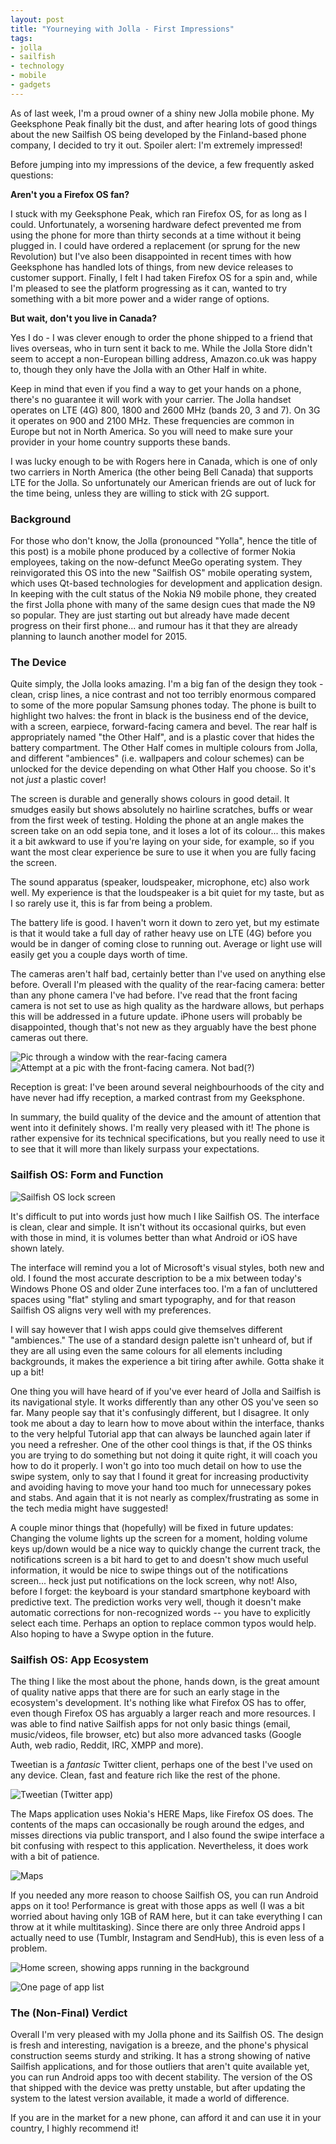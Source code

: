 ```yaml
---
layout: post
title: "Yourneying with Jolla - First Impressions"
tags:
- jolla
- sailfish
- technology
- mobile
- gadgets
---
```


As of last week, I'm a proud owner of a shiny new Jolla mobile phone. My Geeksphone Peak finally bit the dust, and after hearing lots of good things about the new Sailfish OS being developed by the Finland-based phone company, I decided to try it out. Spoiler alert: I'm extremely impressed!

Before jumping into my impressions of the device, a few frequently asked questions:


**Aren't you a Firefox OS fan?**

I stuck with my Geeksphone Peak, which ran Firefox OS, for as long as I could. Unfortunately, a worsening hardware defect prevented me from using the phone for more than thirty seconds at a time without it being plugged in. I could have ordered a replacement (or sprung for the new Revolution) but I've also been disappointed in recent times with how Geeksphone has handled lots of things, from new device releases to customer support. Finally, I felt I had taken Firefox OS for a spin and, while I'm pleased to see the platform progressing as it can, wanted to try something with a bit more power and a wider range of options.


**But wait, don't you live in Canada?**

Yes I do - I was clever enough to order the phone shipped to a friend that lives overseas, who in turn sent it back to me. While the Jolla Store didn't seem to accept a non-European billing address, Amazon.co.uk was happy to, though they only have the Jolla with an Other Half in white.

Keep in mind that even if you find a way to get your hands on a phone, there's no guarantee it will work with your carrier. The Jolla handset operates on LTE (4G) 800, 1800 and 2600 MHz (bands 20, 3 and 7). On 3G it operates on 900 and 2100 MHz. These frequencies are common in Europe but not in North America. So you will need to make sure your provider in your home country supports these bands.

I was lucky enough to be with Rogers here in Canada, which is one of only two carriers in North America (the other being Bell Canada) that supports LTE for the Jolla. So unfortunately our American friends are out of luck for the time being, unless they are willing to stick with 2G support.


### Background

For those who don't know, the Jolla (pronounced "Yolla", hence the title of this post) is a mobile phone produced by a collective of former Nokia employees, taking on the now-defunct MeeGo operating system. They reinvigorated this OS into the new "Sailfish OS" mobile operating system, which uses Qt-based technologies for development and application design. In keeping with the cult status of the Nokia N9 mobile phone, they created the first Jolla phone with many of the same design cues that made the N9 so popular. They are just starting out but already have made decent progress on their first phone... and rumour has it that they are already planning to launch another model for 2015.


### The Device

Quite simply, the Jolla looks amazing. I'm a big fan of the design they took - clean, crisp lines, a nice contrast and not too terribly enormous compared to some of the more popular Samsung phones today. The phone is built to highlight two halves: the front in black is the business end of the device, with a screen, earpiece, forward-facing camera and bevel. The rear half is appropriately named "the Other Half", and is a plastic cover that hides the battery compartment. The Other Half comes in multiple colours from Jolla, and different "ambiences" (i.e. wallpapers and colour schemes) can be unlocked for the device depending on what Other Half you choose. So it's not *just* a plastic cover!

The screen is durable and generally shows colours in good detail. It smudges easily but shows absolutely no hairline scratches, buffs or wear from the first week of testing. Holding the phone at an angle makes the screen take on an odd sepia tone, and it loses a lot of its colour... this makes it a bit awkward to use if you're laying on your side, for example, so if you want the most clear experience be sure to use it when you are fully facing the screen.

The sound apparatus (speaker, loudspeaker, microphone, etc) also work well. My experience is that the loudspeaker is a bit quiet for my taste, but as I so rarely use it, this is far from being a problem.

The battery life is good. I haven't worn it down to zero yet, but my estimate is that it would take a full day of rather heavy use on LTE (4G) before you would be in danger of coming close to running out. Average or light use will easily get you a couple days worth of time.

The cameras aren't half bad, certainly better than I've used on anything else before. Overall I'm pleased with the quality of the rear-facing camera: better than any phone camera I've had before. I've read that the front facing camera is not set to use as high quality as the hardware allows, but perhaps this will be addressed in a future update. iPhone users will probably be disappointed, though that's not new as they arguably have the best phone cameras out there.

![Pic through a window with the rear-facing camera](/assets/images/20140627_001.jpg)
![Attempt at a pic with the front-facing camera. Not bad(?)](/assets/images/20140703_005.jpg)

Reception is great: I've been around several neighbourhoods of the city and have never had iffy reception, a marked contrast from my Geeksphone.

In summary, the build quality of the device and the amount of attention that went into it definitely shows. I'm really very pleased with it! The phone is rather expensive for its technical specifications, but you really need to use it to see that it will more than likely surpass your expectations.


### Sailfish OS: Form and Function

![Sailfish OS lock screen](/assets/images/20140627151544.jpg)

It's difficult to put into words just how much I like Sailfish OS. The interface is clean, clear and simple. It isn't without its occasional quirks, but even with those in mind, it is volumes better than what Android or iOS have shown lately.

The interface will remind you a lot of Microsoft's visual styles, both new and old. I found the most accurate description to be a mix between today's Windows Phone OS and older Zune interfaces too. I'm a fan of uncluttered spaces using "flat" styling and smart typography, and for that reason Sailfish OS aligns very well with my preferences.

I will say however that I wish apps could give themselves different "ambiences." The use of a standard design palette isn't unheard of, but if they are all using even the same colours for all elements including backgrounds, it makes the experience a bit tiring after awhile. Gotta shake it up a bit!

One thing you will have heard of if you've ever heard of Jolla and Sailfish is its navigational style. It works differently than any other OS you've seen so far. Many people say that it's confusingly different, but I disagree. It only took me about a day to learn how to move about within the interface, thanks to the very helpful Tutorial app that can always be launched again later if you need a refresher. One of the other cool things is that, if the OS thinks you are trying to do something but not doing it quite right, it will coach you how to do it properly. I won't go into too much detail on how to use the swipe system, only to say that I found it great for increasing productivity and avoiding having to move your hand too much for unnecessary pokes and stabs. And again that it is not nearly as complex/frustrating as some in the tech media might have suggested!

A couple minor things that (hopefully) will be fixed in future updates: Changing the volume lights up the screen for a moment, holding volume keys up/down would be a nice way to quickly change the current track, the notifications screen is a bit hard to get to and doesn't show much useful information, it would be nice to swipe things out of the notifications screen... heck just put notifications on the lock screen, why not! Also, before I forget: the keyboard is your standard smartphone keyboard with predictive text. The prediction works very well, though it doesn't make automatic corrections for non-recognized words -- you have to explicitly select each time. Perhaps an option to replace common typos would help. Also hoping to have a Swype option in the future.


### Sailfish OS: App Ecosystem

The thing I like the most about the phone, hands down, is the great amount of quality native apps that there are for such an early stage in the ecosystem's development. It's nothing like what Firefox OS has to offer, even though Firefox OS has arguably a larger reach and more resources. I was able to find native Sailfish apps for not only basic things (email, music/videos, file browser, etc) but also more advanced tasks (Google Auth, web radio, Reddit, IRC, XMPP and more).

Tweetian is a *fantasic* Twitter client, perhaps one of the best I've used on any device. Clean, fast and feature rich like the rest of the phone.

![Tweetian (Twitter app)](/assets/images/20140627151632.jpg)

The Maps application uses Nokia's HERE Maps, like Firefox OS does. The contents of the maps can occasionally be rough around the edges, and misses directions via public transport, and I also found the swipe interface a bit confusing with respect to this application. Nevertheless, it does work with a bit of patience.

![Maps](/assets/images/20140627151732.jpg)

If you needed any more reason to choose Sailfish OS, you can run Android apps on it too! Performance is great with those apps as well (I was a bit worried about having only 1GB of RAM here, but it can take everything I can throw at it while multitasking). Since there are only three Android apps I actually need to use (Tumblr, Instagram and SendHub), this is even less of a problem.

![Home screen, showing apps running in the background](/assets/images/20140627151825.jpg)

![One page of app list](/assets/images/20140627152011.jpg)


### The (Non-Final) Verdict

Overall I'm very pleased with my Jolla phone and its Sailfish OS. The design is fresh and interesting, navigation is a breeze, and the phone's physical construction seems sturdy and striking. It has a strong showing of native Sailfish applications, and for those outliers that aren't quite available yet, you can run Android apps too with decent stability. The version of the OS that shipped with the device was pretty unstable, but after updating the system to the latest version available, it made a world of difference.

If you are in the market for a new phone, can afford it and can use it in your country, I highly recommend it!
